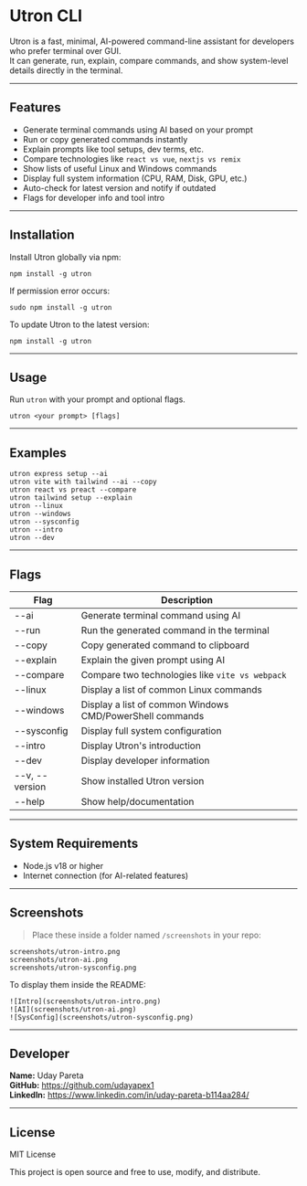 # Utron CLI

Utron is a fast, minimal, AI-powered command-line assistant for developers who prefer terminal over GUI.  
It can generate, run, explain, compare commands, and show system-level details directly in the terminal.

---

## Features

- Generate terminal commands using AI based on your prompt
- Run or copy generated commands instantly
- Explain prompts like tool setups, dev terms, etc.
- Compare technologies like `react vs vue`, `nextjs vs remix`
- Show lists of useful Linux and Windows commands
- Display full system information (CPU, RAM, Disk, GPU, etc.)
- Auto-check for latest version and notify if outdated
- Flags for developer info and tool intro

---

## Installation

Install Utron globally via npm:

```
npm install -g utron
```

If permission error occurs:

```
sudo npm install -g utron
```

To update Utron to the latest version:

```
npm install -g utron
```

---

## Usage

Run `utron` with your prompt and optional flags.

```
utron <your prompt> [flags]
```

---

## Examples

```
utron express setup --ai
utron vite with tailwind --ai --copy
utron react vs preact --compare
utron tailwind setup --explain
utron --linux
utron --windows
utron --sysconfig
utron --intro
utron --dev
```

---

## Flags

| Flag           | Description                                              |
| -------------- | -------------------------------------------------------- |
| --ai           | Generate terminal command using AI                       |
| --run          | Run the generated command in the terminal                |
| --copy         | Copy generated command to clipboard                      |
| --explain      | Explain the given prompt using AI                        |
| --compare      | Compare two technologies like `vite vs webpack`          |
| --linux        | Display a list of common Linux commands                  |
| --windows      | Display a list of common Windows CMD/PowerShell commands |
| --sysconfig    | Display full system configuration                        |
| --intro        | Display Utron's introduction                             |
| --dev          | Display developer information                            |
| --v, --version | Show installed Utron version                             |
| --help         | Show help/documentation                                  |

---

## System Requirements

- Node.js v18 or higher
- Internet connection (for AI-related features)

---

## Screenshots

> Place these inside a folder named `/screenshots` in your repo:

```
screenshots/utron-intro.png
screenshots/utron-ai.png
screenshots/utron-sysconfig.png
```

To display them inside the README:

```
![Intro](screenshots/utron-intro.png)
![AI](screenshots/utron-ai.png)
![SysConfig](screenshots/utron-sysconfig.png)
```

---

## Developer

**Name:** Uday Pareta  
**GitHub:** https://github.com/udayapex1  
**LinkedIn:** https://www.linkedin.com/in/uday-pareta-b114aa284/

---

## License

MIT License

This project is open source and free to use, modify, and distribute.
